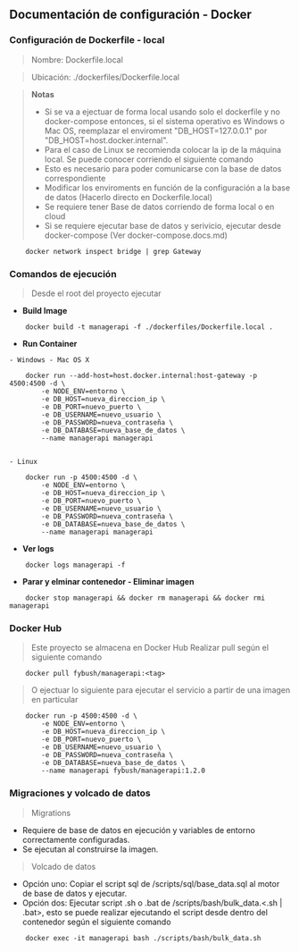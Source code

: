 ## Documentación de configuración - Docker

### Configuración de Dockerfile - local

> Nombre: Dockerfile.local

> Ubicación: ./dockerfiles/Dockerfile.local

> **Notas** 
>
> - Si se va a ejectuar de forma local usando solo el dockerfile y no docker-compose entonces, si el sistema operativo es Windows o Mac OS, reemplazar el enviroment "DB_HOST=127.0.0.1" por "DB_HOST=host.docker.internal". 
>  - Para el caso de Linux se recomienda colocar la ip de la máquina local. Se puede conocer corriendo el siguiente comando
>  - Esto es necesario para poder comunicarse con la base de datos correspondiente
>  - Modificar los enviroments en función de la configuración a la base de datos (Hacerlo directo en Dockerfile.local)
>  - Se requiere tener Base de datos corriendo de forma local o en cloud
>  - Si se requiere ejecutar base de datos y serivicio, ejecutar desde docker-compose (Ver docker-compose.docs.md)

```
    docker network inspect bridge | grep Gateway
```

### **Comandos de ejecución**

> Desde el root del proyecto ejecutar

- **Build Image**
```
    docker build -t managerapi -f ./dockerfiles/Dockerfile.local .
```
- **Run Container**

```
- Windows - Mac OS X

    docker run --add-host=host.docker.internal:host-gateway -p 4500:4500 -d \
        -e NODE_ENV=entorno \
        -e DB_HOST=nueva_direccion_ip \
        -e DB_PORT=nuevo_puerto \
        -e DB_USERNAME=nuevo_usuario \
        -e DB_PASSWORD=nueva_contraseña \
        -e DB_DATABASE=nueva_base_de_datos \
        --name managerapi managerapi


- Linux

    docker run -p 4500:4500 -d \
        -e NODE_ENV=entorno \
        -e DB_HOST=nueva_direccion_ip \
        -e DB_PORT=nuevo_puerto \
        -e DB_USERNAME=nuevo_usuario \
        -e DB_PASSWORD=nueva_contraseña \
        -e DB_DATABASE=nueva_base_de_datos \
        --name managerapi managerapi

```

- **Ver logs**
```
    docker logs managerapi -f
```

- **Parar y elminar contenedor - Eliminar imagen**

```
    docker stop managerapi && docker rm managerapi && docker rmi managerapi
```

### Docker Hub

> Este proyecto se almacena en Docker Hub
> Realizar pull según el siguiente comando
```
    docker pull fybush/managerapi:<tag>
```
> O ejectuar lo siguiente para ejecutar el servicio a partir de una imagen en particular
```
    docker run -p 4500:4500 -d \
        -e NODE_ENV=entorno \
        -e DB_HOST=nueva_direccion_ip \
        -e DB_PORT=nuevo_puerto \
        -e DB_USERNAME=nuevo_usuario \
        -e DB_PASSWORD=nueva_contraseña \
        -e DB_DATABASE=nueva_base_de_datos \
        --name managerapi fybush/managerapi:1.2.0
```

### Migraciones y volcado de datos

> Migrations
- Requiere de base de datos en ejecución y variables de entorno correctamente configuradas.
- Se ejecutan al construirse la imagen. 

> Volcado de datos
- Opción uno: Copiar el script sql de /scripts/sql/base_data.sql al motor de base de datos y ejecutar.
- Opción dos: Ejecutar script .sh o .bat de /scripts/bash/bulk_data.<.sh | .bat>, esto se puede realizar ejecutando el script desde dentro del contenedor según el siguiente comando
```
    docker exec -it managerapi bash ./scripts/bash/bulk_data.sh
```


